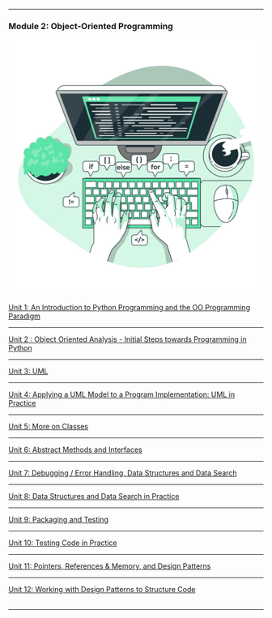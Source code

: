 <!--layout: page
title: "OOP Landing "
permalink: /oop_landing-->


---
### Module 2: Object-Oriented Programming
<img src="images/module2.jpeg?raw=true"/>

[Unit 1: An Introduction to Python Programming and the OO Programming Paradigm](https://patzsantos.github.io/e-portfolio-uoeo/oop_unit1)

---

[Unit 2 : Object Oriented Analysis - Initial Steps towards Programming in Python](https://patzsantos.github.io/e-portfolio-uoeo/oop_unit2)

---

[Unit 3: UML](https://patzsantos.github.io/e-portfolio-uoeo/oop_unit3)

---
[Unit 4: Applying a UML Model to a Program Implementation: UML in Practice](https://patzsantos.github.io/e-portfolio-uoeo/oop_unit4)

---
[Unit 5: More on Classes](https://patzsantos.github.io/e-portfolio-uoeo/oop_unit5)

---
[Unit 6: Abstract Methods and Interfaces](https://patzsantos.github.io/e-portfolio-uoeo/oop_unit6)

---
[Unit 7: Debugging / Error Handling, Data Structures and Data Search](https://patzsantos.github.io/e-portfolio-uoeo/oop_unit7)

---
[Unit 8: Data Structures and Data Search in Practice](https://patzsantos.github.io/e-portfolio-uoeo/oop_unit8)

---
[Unit 9: Packaging and Testing](https://patzsantos.github.io/e-portfolio-uoeo/oop_unit9)

---
[Unit 10: Testing Code in Practice](https://patzsantos.github.io/e-portfolio-uoeo/oop_unit10)

---
[Unit 11: Pointers, References & Memory, and Design Patterns ](https://patzsantos.github.io/e-portfolio-uoeo/oop_unit11)

---
[Unit 12: Working with Design Patterns to Structure Code](https://patzsantos.github.io/e-portfolio-uoeo/oop_unit12) <br><br>

---
